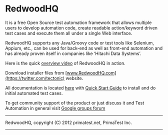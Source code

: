 RedwoodHQ
=======

It is a free Open Source test automation framework that allows multiple users to develop automation code, create readable action/keyword driven test cases and execute them all under a single Web interface.

RedwoodHQ supports any Java/Groovy code or test tools like Selenium, Appium, etc., can be used for back-end as well as front-end automation and has already proven itself in companies like ‘Hitachi Data Systems’.

Here is the quick [overview video](https://www.youtube.com/watch?v=I0LfqUWI8Zg) of RedwoodHQ in action.

Download installer files from [www.RedwoodHQ.com](https://twitter.com/tectonic) website.

All documentation is located [here](http://www.manula.com/manuals/primatest/redwoodhq/2.0/en/topic/redwoodhq-overview) with [Quick Start Guide](http://www.manula.com/manuals/primatest/redwoodhq/2.0/en/topic/quick-start-guide) to install and do initial automated test cases.

To get community support of the product or just discuss it and Test Automation in general visit [Google groups forum](https://groups.google.com/forum/#!forum/primatest-automation)

------------------------------------------------------------------------

RedwoodHQ, copyright (C) 2012 primatest.net, PrimaTest Inc.

------------------------------------------------------------------------
